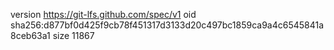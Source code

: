 version https://git-lfs.github.com/spec/v1
oid sha256:d877bf0d425f9cb78f451317d3133d20c497bc1859ca9a4c6545841a8ceb63a1
size 11867
